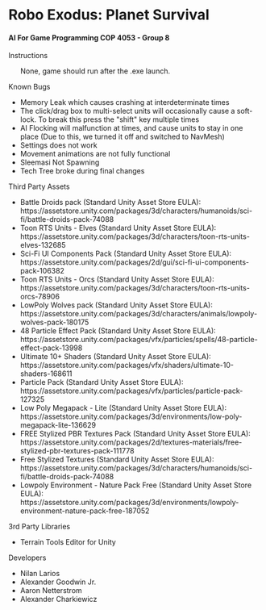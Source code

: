 <h1>Robo Exodus: Planet Survival</h1>
<h4>AI For Game Programming COP 4053 - Group 8</h4>

<dl>
  <dt>Instructions</dt>
  <ul>
    None, game should run after the .exe launch.
  </ul>
  
  <dt>Known Bugs</dt>
  <ul>
    <li>Memory Leak which causes crashing at interdeterminate times</li>
    <li>The click/drag box to multi-select units will occasionally cause a soft-lock. To break this press the "shift" key multiple times</li>
    <li>AI Flocking will malfunction at times, and cause units to stay in one place (Due to this, we turned it off and switched to NavMesh)</li>
    <li>Settings does not work</li>
    <li>Movement animations are not fully functional</li>
    <li>Sleemasi Not Spawning</li>
    <li>Tech Tree broke during final changes</li>
  </ul>
  
  <dt>Third Party Assets</dt>
  <ul>
    <li>Battle Droids pack (Standard Unity Asset Store EULA): https://assetstore.unity.com/packages/3d/characters/humanoids/sci-fi/battle-droids-pack-74088</li>
    <li>Toon RTS Units - Elves (Standard Unity Asset Store EULA): https://assetstore.unity.com/packages/3d/characters/toon-rts-units-elves-132685</li>
    <li>Sci-Fi UI Components Pack (Standard Unity Asset Store EULA): https://assetstore.unity.com/packages/2d/gui/sci-fi-ui-components-pack-106382</li>
    <li>Toon RTS Units - Orcs (Standard Unity Asset Store EULA): https://assetstore.unity.com/packages/3d/characters/toon-rts-units-orcs-78906</li>
    <li>LowPoly Wolves pack (Standard Unity Asset Store EULA): https://assetstore.unity.com/packages/3d/characters/animals/lowpoly-wolves-pack-180175</li>
    <li>48 Particle Effect Pack (Standard Unity Asset Store EULA): https://assetstore.unity.com/packages/vfx/particles/spells/48-particle-effect-pack-13998</li>
    <li>Ultimate 10+ Shaders (Standard Unity Asset Store EULA): https://assetstore.unity.com/packages/vfx/shaders/ultimate-10-shaders-168611</li>
    <li>Particle Pack (Standard Unity Asset Store EULA): https://assetstore.unity.com/packages/vfx/particles/particle-pack-127325</li>
    <li>Low Poly Megapack - Lite (Standard Unity Asset Store EULA): https://assetstore.unity.com/packages/3d/environments/low-poly-megapack-lite-136629</li>
    <li>FREE Stylized PBR Textures Pack (Standard Unity Asset Store EULA): https://assetstore.unity.com/packages/2d/textures-materials/free-stylized-pbr-textures-pack-111778</li>
    <li>Free Stylized Textures (Standard Unity Asset Store EULA): https://assetstore.unity.com/packages/3d/characters/humanoids/sci-fi/battle-droids-pack-74088</li>
    <li>Lowpoly Environment - Nature Pack Free (Standard Unity Asset Store EULA): https://assetstore.unity.com/packages/3d/environments/lowpoly-environment-nature-pack-free-187052</li>
  </ul>
  
  <dt>3rd Party Libraries</dt>
  <ul>
    <li>Terrain Tools Editor for Unity</li>
  </ul>
  
  <dt>Developers</dt>
  <ul>
    <li>Nilan Larios</li>
    <li>Alexander Goodwin Jr.</li>
    <li>Aaron Netterstrom</li>
    <li>Alexander Charkiewicz</li>
  </ul>
</dl>
